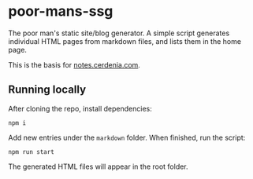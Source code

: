 # poor-mans-ssg
The poor man's static site/blog generator. A simple script generates individual HTML pages from markdown files, and lists them in the home page. 

This is the basis for [notes.cerdenia.com](https://notes.cerdenia.com).

## Running locally

After cloning the repo, install dependencies:

```
npm i
```

Add new entries under the `markdown` folder. When finished, run the script:

```
npm run start
```

The generated HTML files will appear in the root folder.

